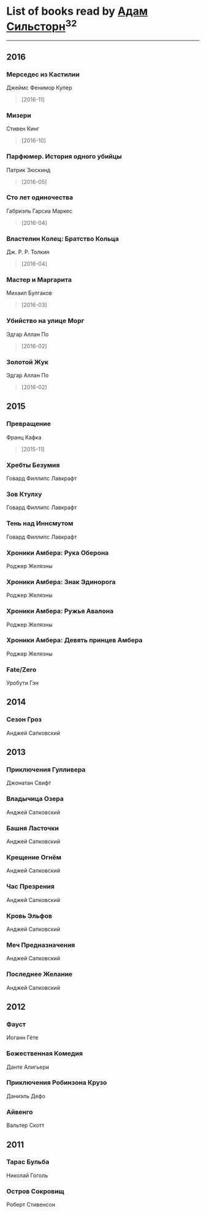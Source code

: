 # List of books read by [Адам Сильсторн](http://vk.com/id253918564)<sup>32</sup>
---

## 2016

### Мерседес из Кастилии
Джеймс Фенимор Купер
> [2016-11] 


### Мизери
Стивен Кинг
> [2016-10] 


### Парфюмер. История одного убийцы
Патрик Зюскинд
> [2016-05] 


### Сто лет одиночества
Габриэль Гарсиа Маркес
> [2016-04] 


### Властелин Колец: Братство Кольца
Дж. Р. Р. Толкин
> [2016-04] 


### Мастер и Маргарита
Михаил Булгаков
> [2016-03] 


### Убийство на улице Морг
Эдгар Аллан По
> [2016-02] 


### Золотой Жук
Эдгар Аллан По
> [2016-02] 



## 2015

### Превращение
Франц Кафка
> [2015-11] 


### Хребты Безумия
Говард Филлипс Лавкрафт


### Зов Ктулху
Говард Филлипс Лавкрафт


### Тень над Иннсмутом
Говард Филлипс Лавкрафт


### Хроники Амбера: Рука Оберона
Роджер Желязны


### Хроники Амбера: Знак Эдинорога
Роджер Желязны


### Хроники Амбера: Ружья Авалона
Роджер Желязны


### Хроники Амбера: Девять принцев Амбера
Роджер Желязны


### Fate/Zero
Уробути Гэн



## 2014

### Сезон Гроз
Анджей Сапковский



## 2013

### Приключения Гулливера
Джонатан Свифт


### Владычица Озера
Анджей Сапковский


### Башня Ласточки
Анджей Сапковский


### Крещение Огнём
Анджей Сапковский


### Час Презрения
Анджей Сапковский


### Кровь Эльфов
Анджей Сапковский


### Меч Предназначения
Анджей Сапковский


### Последнее Желание
Анджей Сапковский



## 2012

### Фауст
Иоганн Гёте


### Божественная Комедия
Данте Алигьери


### Приключения Робинзона Крузо
Даниэль Дефо


### Айвенго
Вальтер Скотт



## 2011

### Тарас Бульба
Николай Гоголь


### Остров Сокровищ
Роберт Стивенсон



